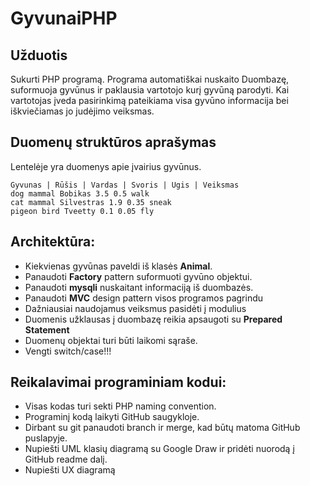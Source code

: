 

# GyvunaiPHP

## Užduotis
Sukurti PHP programą. Programa automatiškai nuskaito Duombazę, suformuoja gyvūnus ir paklausia vartotojo kurį gyvūną parodyti. Kai vartotojas įveda pasirinkimą pateikiama visa gyvūno informacija bei iškviečiamas jo judėjimo veiksmas.

## Duomenų struktūros aprašymas
Lentelėje yra duomenys apie įvairius gyvūnus. 
```
Gyvunas | Rūšis | Vardas | Svoris | Ugis | Veiksmas
dog mammal Bobikas 3.5 0.5 walk
cat mammal Silvestras 1.9 0.35 sneak
pigeon bird Tveetty 0.1 0.05 fly
```

## Architektūra:
* Kiekvienas gyvūnas paveldi iš klasės **Animal**. 
* Panaudoti **Factory** pattern suformuoti gyvūno objektui. 
* Panaudoti **mysqli** nuskaitant informaciją iš duombazės.
* Panaudoti **MVC** design pattern visos programos pagrindu
* Dažniausiai naudojamus veiksmus pasidėti į modulius
* Duomenis užklausas į duombazę reikia apsaugoti su **Prepared Statement**
* Duomenų objektai turi būti laikomi sąraše.
* Vengti switch/case!!!

## Reikalavimai programiniam kodui:
* Visas kodas turi sekti PHP naming convention.
* Programinį kodą laikyti GitHub saugykloje.
* Dirbant su git panaudoti branch ir merge, kad būtų matoma GitHub puslapyje.
* Nupiešti UML klasių diagramą su Google Draw ir pridėti nuorodą į GitHub readme dalį.
* Nupiešti UX diagramą
